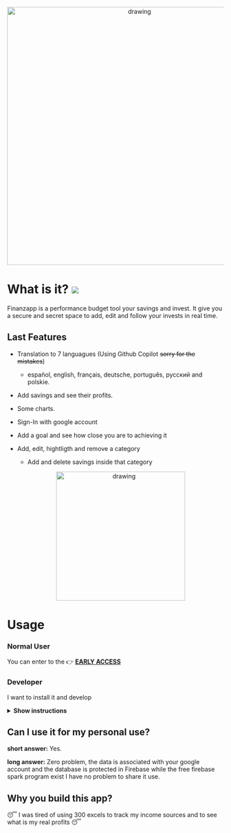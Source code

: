    <p align="center">
  <a href="http://finanzas.vercel.app/" target="_blank" >
 <img src="https://github.com/Alci6/finanzas/blob/7cd16a57b5717561a49e0a34f796e122b27b1295/readme-attached/Banner.png" alt="drawing" width="600px"/>
  </a>
  </p>

# What is it? [<img src="https://img.shields.io/badge/early-access-red">](https://finanzas.vercel.app/)
Finanzapp is a performance budget tool your savings and invest. It give you a secure and secret space to add, edit and follow your invests in real time. 


## Last Features

* Translation to 7 languagues (Using Github Copilot ~~sorry for the mistakes~~)
  * español, english, français, deutsche, português, русский and polskie.
* Add savings and see their profits.
* Some charts.
* Sign-In with google account
* Add a goal and see how close you are to achieving it
* Add, edit, hightligth and remove a category
  * Add and delete savings inside that category 


  <p align="center">
    <img src="https://github.com/Alci6/finanzas/blob/218779b64cfd156584798b2e2e7a0cae6de38fa0/readme-attached/finanz.gif" alt="drawing" width="300px"/>
</p>

# Usage

### Normal User
You can enter to the 👉 [ **EARLY ACCESS**](https://finanzas.vercel.app/)

### Developer
I want to install it and develop

<details><summary><b>Show instructions</b></summary>
1. Clone the repo:
  

```
$ git clone https://github.com/Alci6/finanzas.git
```
  
2. Install Dependecies
```
$ cd finanzas
$ npm install
```

3. Start the localhost
```
$ npm run start
```
  
4. Start the unit test batery (optional)
```
$ npm run test:watch
```
  
</details>


## Can I use it for my personal use?

**short answer:** Yes.

**long answer:** Zero problem, the data is associated with your google account and the database is protected in Firebase while the free firebase spark program exist I have no problem to share it use.

## Why you build this app?
😴 I was tired of using 300 excels to track my income sources and to see what is my real profits 😴
 
